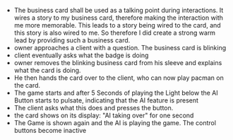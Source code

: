 - The business card shall be used as a talking point during interactions. It wires a story to my business card, therefore making the interaction with me more memorable. This leads to a story being wired to the card, and this story is also wired to me. So therefore I did create a strong warm lead by providing such a business card.
- owner approaches a client with a question. The business card is blinking
- client eventually asks what the badge is doing
- owner removes the blinking business card from his sleeve and explains what the card is doing.
- He then hands the card over to the client, who can now play pacman on the card. 
- The game starts and after 5 Seconds of playing the Light below the AI Button starts to pulsate, indicating that the AI feature is present
- The client asks what this does and presses the button.
- the card shows on its display: "AI taking over" for one second
- The Game is shown again and the AI is playing the game. The control buttons become inactive